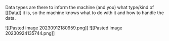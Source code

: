 Data types are there to inform the machine (and you) what type/kind of [[Data]] it is, so the machine knows what to do with it and how to handle the data.

![[Pasted image 20230912180959.png]]
![[Pasted image 20230924135744.png]]


